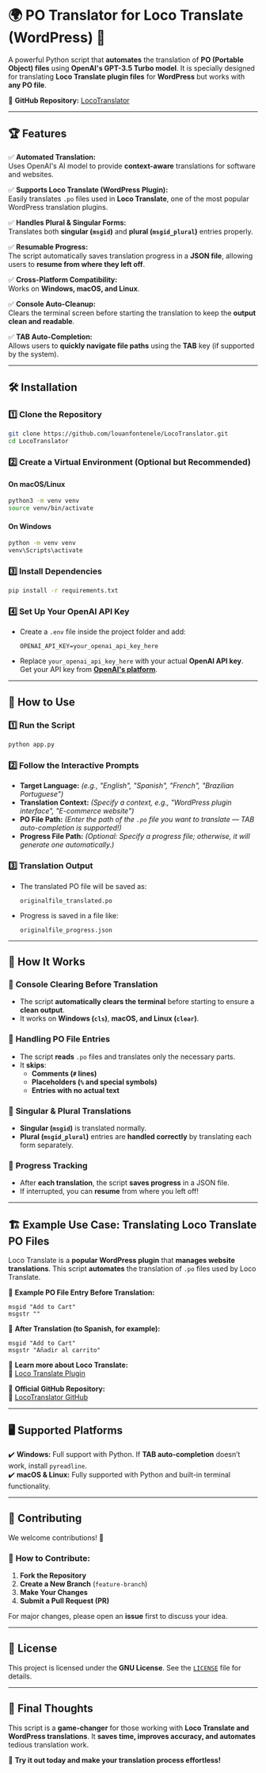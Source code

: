 # 🌍 PO Translator for Loco Translate (WordPress) 🚀

A powerful Python script that **automates** the translation of **PO (Portable Object) files** using **OpenAI's GPT-3.5 Turbo model**. It is specially designed for translating **Loco Translate plugin files** for **WordPress** but works with **any PO file**.

📌 **GitHub Repository:** [LocoTranslator](https://github.com/louanfontenele/LocoTranslator)

---

## 🏆 Features

✅ **Automated Translation:**  
Uses OpenAI's AI model to provide **context-aware** translations for software and websites.

✅ **Supports Loco Translate (WordPress Plugin):**  
Easily translates `.po` files used in **Loco Translate**, one of the most popular WordPress translation plugins.

✅ **Handles Plural & Singular Forms:**  
Translates both **singular (`msgid`)** and **plural (`msgid_plural`)** entries properly.

✅ **Resumable Progress:**  
The script automatically saves translation progress in a **JSON file**, allowing users to **resume from where they left off**.

✅ **Cross-Platform Compatibility:**  
Works on **Windows, macOS, and Linux**.

✅ **Console Auto-Cleanup:**  
Clears the terminal screen before starting the translation to keep the **output clean and readable**.

✅ **TAB Auto-Completion:**  
Allows users to **quickly navigate file paths** using the **TAB** key (if supported by the system).

---

## 🛠️ Installation

### 1️⃣ **Clone the Repository**

```bash
git clone https://github.com/louanfontenele/LocoTranslator.git
cd LocoTranslator
```

### 2️⃣ **Create a Virtual Environment (Optional but Recommended)**

#### On macOS/Linux

```bash
python3 -m venv venv
source venv/bin/activate
```

#### On Windows

```bash
python -m venv venv
venv\Scripts\activate
```

### 3️⃣ **Install Dependencies**

```bash
pip install -r requirements.txt
```

### 4️⃣ **Set Up Your OpenAI API Key**

- Create a `.env` file inside the project folder and add:

  ```env
  OPENAI_API_KEY=your_openai_api_key_here
  ```

- Replace `your_openai_api_key_here` with your actual **OpenAI API key**.  
  Get your API key from **[OpenAI's platform](https://platform.openai.com/account/api-keys)**.

---

## 🚀 How to Use

### 1️⃣ **Run the Script**

```bash
python app.py
```

### 2️⃣ **Follow the Interactive Prompts**

- **Target Language:** _(e.g., "English", "Spanish", "French", "Brazilian Portuguese")_
- **Translation Context:** _(Specify a context, e.g., "WordPress plugin interface", "E-commerce website")_
- **PO File Path:** _(Enter the path of the `.po` file you want to translate — TAB auto-completion is supported!)_
- **Progress File Path:** _(Optional: Specify a progress file; otherwise, it will generate one automatically.)_

### 3️⃣ **Translation Output**

- The translated PO file will be saved as:

  ```
  originalfile_translated.po
  ```

- Progress is saved in a file like:

  ```
  originalfile_progress.json
  ```

---

## 🔎 How It Works

### 🧹 **Console Clearing Before Translation**

- The script **automatically clears the terminal** before starting to ensure a **clean output**.
- It works on **Windows (`cls`)**, **macOS, and Linux (`clear`)**.

### 📝 **Handling PO File Entries**

- The script **reads** `.po` files and translates only the necessary parts.
- It **skips**:
  - **Comments (`#` lines)**
  - **Placeholders (`%` and special symbols)**
  - **Entries with no actual text**

### 🔀 **Singular & Plural Translations**

- **Singular (`msgid`)** is translated normally.
- **Plural (`msgid_plural`)** entries are **handled correctly** by translating each form separately.

### 🔄 **Progress Tracking**

- After **each translation**, the script **saves progress** in a JSON file.
- If interrupted, you can **resume** from where you left off!

---

## 🏗️ Example Use Case: Translating Loco Translate PO Files

Loco Translate is a **popular WordPress plugin** that **manages website translations**. This script **automates** the translation of `.po` files used by Loco Translate.

🔹 **Example PO File Entry Before Translation:**

```po
msgid "Add to Cart"
msgstr ""
```

🔹 **After Translation (to Spanish, for example):**

```po
msgid "Add to Cart"
msgstr "Añadir al carrito"
```

📌 **Learn more about Loco Translate:**  
🔗 [Loco Translate Plugin](https://wordpress.org/plugins/loco-translate/)

📌 **Official GitHub Repository:**  
🔗 [LocoTranslator GitHub](https://github.com/louanfontenele/LocoTranslator)

---

## 🖥️ Supported Platforms

✔️ **Windows:** Full support with Python. If **TAB auto-completion** doesn’t work, install `pyreadline`.  
✔️ **macOS & Linux:** Fully supported with Python and built-in terminal functionality.

---

## 🤝 Contributing

We welcome contributions! 🎉

### 📝 **How to Contribute:**

1. **Fork the Repository**
2. **Create a New Branch** (`feature-branch`)
3. **Make Your Changes**
4. **Submit a Pull Request (PR)**

For major changes, please open an **issue** first to discuss your idea.

---

## 📜 License

This project is licensed under the **GNU License**. See the [`LICENSE`](LICENSE) file for details.

---

## 🎯 Final Thoughts

This script is a **game-changer** for those working with **Loco Translate and WordPress translations**. It **saves time, improves accuracy, and automates** tedious translation work.

🚀 **Try it out today and make your translation process effortless!**
